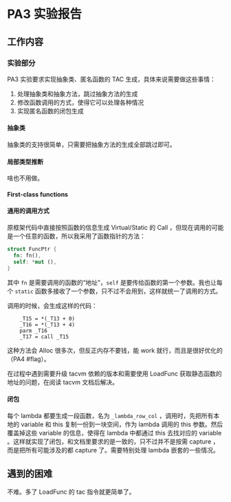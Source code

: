 # PA3 实验报告

## 工作内容

### 实验部分

PA3 实验要求实现抽象类、匿名函数的 TAC 生成，具体来说需要做这些事情：

1. 处理抽象类和抽象方法，跳过抽象方法的生成
2. 修改函数调用的方式，使得它可以处理各种情况
3. 实现匿名函数的闭包生成

#### 抽象类

抽象类的支持很简单，只需要把抽象方法的生成全部跳过即可。

#### 局部类型推断

啥也不用做。

#### First-class functions

#### 通用的调用方式

原框架代码中直接按照函数的信息生成 Virtual/Static 的 Call ，但现在调用的可能是一个任意的函数，所以我采用了函数指针的方法：

```rust
struct FuncPtr {
  fn: fn(),
  self: *mut (),
}
```

其中 `fn` 是需要调用的函数的“地址”，`self` 是要传给函数的第一个参数。我也让每个 `static` 函数多接收了一个参数，只不过不会用到，这样就统一了调用的方式。

调用的时候，会生成这样的代码：

```
    _T15 = *(_T13 + 0)
    _T16 = *(_T13 + 4)
    parm _T16
    _T17 = call _T15
```

这种方法会 Alloc 很多次，但反正内存不要钱，能 work 就行，而且是很好优化的（PA4 #flag）。

在过程中遇到需要升级 tacvm 依赖的版本和需要使用 LoadFunc 获取静态函数的地址的问题，在阅读 tacvm 文档后解决。

#### 闭包

每个 lambda 都要生成一段函数，名为 `_lambda_row_col` ，调用时，先把所有本地的 variable 和 this 复制一份到一块空间，作为 lambda 调用的 this 参数。然后覆盖掉这些 variable 的信息，使得在 lambda 中都通过 this 去找对应的 variable 。这样就实现了闭包，和文档里要求的是一致的，只不过并不是按需 capture ，而是把所有可能涉及的都 capture 了。需要特别处理 lambda 嵌套的一些情况。

## 遇到的困难

不难。多了 LoadFunc 的 tac 指令就更简单了。